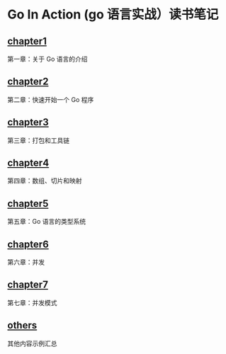 # Go In Action (go 语言实战）读书笔记

## [chapter1](https://github.com/wangzz719/goinaction/tree/master/chapter1)
第一章：关于 Go 语言的介绍

## [chapter2](https://github.com/wangzz719/goinaction/tree/master/chapter2)
第二章：快速开始一个 Go 程序

## [chapter3](https://github.com/wangzz719/goinaction/tree/master/chapter3)
第三章：打包和工具链

## [chapter4](https://github.com/wangzz719/goinaction/tree/master/chapter4)
第四章：数组、切片和映射

## [chapter5](https://github.com/wangzz719/goinaction/tree/master/chapter5)
第五章：Go 语言的类型系统

## [chapter6](https://github.com/wangzz719/goinaction/tree/master/chapter6)
第六章：并发

## [chapter7](https://github.com/wangzz719/goinaction/tree/master/chapter7)
第七章：并发模式

## [others](https://github.com/wangzz719/goinaction/tree/master/others)
其他内容示例汇总
